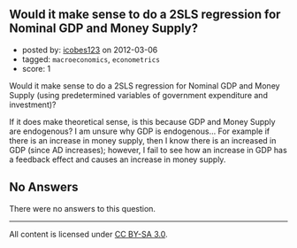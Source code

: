 ## Would it make sense to do a 2SLS regression for Nominal GDP and Money Supply?

- posted by: [icobes123](https://stackexchange.com/users/-1/756-icobes123) on 2012-03-06
- tagged: `macroeconomics`, `econometrics`
- score: 1

Would it make sense to do a 2SLS regression for Nominal GDP and Money Supply (using predetermined variables of government expenditure and investment)?

If it does make theoretical sense, is this because GDP and Money Supply are endogenous? I am unsure why GDP is endogenous... For example if there is an increase in money supply, then I know there is an increased in GDP (since AD increases); however, I fail to see how an increase in GDP has a feedback effect and causes an increase in money supply.

## No Answers

There were no answers to this question.


---

All content is licensed under [CC BY-SA 3.0](https://creativecommons.org/licenses/by-sa/3.0/).
